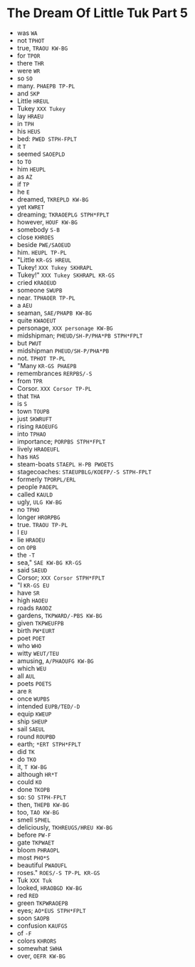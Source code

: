 # The Dream Of Little Tuk Part 5

* was `WA`
* not `TPHOT`
* true, `TRAOU KW-BG`
* for `TPOR`
* there `THR`
* were `WR`
* so `SO`
* many. `PHAEPB TP-PL`
* and `SKP`
* Little `HREUL`
* Tukey `XXX Tukey`
* lay `HRAEU`
* in `TPH`
* his `HEUS`
* bed: `PWED STPH-FPLT`
* it `T`
* seemed `SAOEPLD`
* to `TO`
* him `HEUPL`
* as `AZ`
* if `TP`
* he `E`
* dreamed, `TKREPLD KW-BG`
* yet `KWRET`
* dreaming; `TKRAOEPLG STPH*FPLT`
* however, `HOUF KW-BG`
* somebody `S-B`
* close `KHROES`
* beside `PWE/SAOEUD`
* him. `HEUPL TP-PL`
* "Little `KR-GS HREUL`
* Tukey! `XXX Tukey SKHRAPL`
* Tukey!" `XXX Tukey SKHRAPL KR-GS`
* cried `KRAOEUD`
* someone `SWUPB`
* near. `TPHAOER TP-PL`
* a `AEU`
* seaman, `SAE/PHAPB KW-BG`
* quite `KWAOEUT`
* personage, `XXX personage KW-BG`
* midshipman; `PHEUD/SH-P/PHA*PB STPH*FPLT`
* but `PWUT`
* midshipman `PHEUD/SH-P/PHA*PB`
* not. `TPHOT TP-PL`
* "Many `KR-GS PHAEPB`
* remembrances `RERPBS/-S`
* from `TPR`
* Corsor. `XXX Corsor TP-PL`
* that `THA`
* is `S`
* town `TOUPB`
* just `SKWRUFT`
* rising `RAOEUFG`
* into `TPHAO`
* importance; `PORPBS STPH*FPLT`
* lively `HRAOEUFL`
* has `HAS`
* steam-boats `STAEPL H-PB PWOETS`
* stagecoaches: `STAEUPBLG/KOEFP/-S STPH-FPLT`
* formerly `TPORPL/ERL`
* people `PAOEPL`
* called `KAULD`
* ugly, `ULG KW-BG`
* no `TPHO`
* longer `HRORPBG`
* true. `TRAOU TP-PL`
* I `EU`
* lie `HRAOEU`
* on `OPB`
* the `-T`
* sea," `SAE KW-BG KR-GS`
* said `SAEUD`
* Corsor; `XXX Corsor STPH*FPLT`
* "I `KR-GS EU`
* have `SR`
* high `HAOEU`
* roads `RAODZ`
* gardens, `TKPWARD/-PBS KW-BG`
* given `TKPWEUFPB`
* birth `PW*EURT`
* poet `POET`
* who `WHO`
* witty `WEUT/TEU`
* amusing, `A/PHAOUFG KW-BG`
* which `WEU`
* all `AUL`
* poets `POETS`
* are `R`
* once `WUPBS`
* intended `EUPB/TED/-D`
* equip `KWEUP`
* ship `SHEUP`
* sail `SAEUL`
* round `ROUPBD`
* earth; `*ERT STPH*FPLT`
* did `TK`
* do `TKO`
* it, `T KW-BG`
* although `HR*T`
* could `KO`
* done `TKOPB`
* so: `SO STPH-FPLT`
* then, `THEPB KW-BG`
* too, `TAO KW-BG`
* smell `SPHEL`
* deliciously, `TKHREUGS/HREU KW-BG`
* before `PW-F`
* gate `TKPWAET`
* bloom `PHRAOPL`
* most `PHO*S`
* beautiful `PWAOUFL`
* roses." `ROES/-S TP-PL KR-GS`
* Tuk `XXX Tuk`
* looked, `HRAOBGD KW-BG`
* red `RED`
* green `TKPWRAOEPB`
* eyes; `AO*EUS STPH*FPLT`
* soon `SAOPB`
* confusion `KAUFGS`
* of `-F`
* colors `KHRORS`
* somewhat `SWHA`
* over, `OEFR KW-BG`
